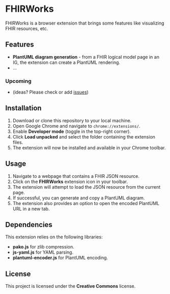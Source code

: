 # FHIRWorks

FHIRWorks is a browser extension that brings some features like visualizing FHIR resources, etc.

## Features
* **PlantUML diagram generation** - from a FHIR logical model page in an IG, the extension can create a PlantUML rendering.
* ...

### Upcoming
* (ideas? Please check or add [issues](https://github.com/costateixeira/FHIRWorks/issues))


## Installation

1. Download or clone this repository to your local machine.
2. Open Google Chrome and navigate to `chrome://extensions/`.
3. Enable **Developer mode** (toggle in the top-right corner).
4. Click **Load unpacked** and select the folder containing the extension files.
5. The extension will now be installed and available in your Chrome toolbar.

## Usage

1. Navigate to a webpage that contains a FHIR JSON resource.
2. Click on the **FHIRWorks** extension icon in your toolbar.
3. The extension will attempt to load the JSON resource from the current page.
4. If successful, you can generate and copy a PlantUML diagram.
5. The extension also provides an option to open the encoded PlantUML URL in a new tab.

## Dependencies

This extension relies on the following libraries:
- **pako.js** for zlib compression.
- **js-yaml.js** for YAML parsing.
- **plantuml-encoder.js** for PlantUML encoding.

## License

This project is licensed under the **Creative Commons** license.
